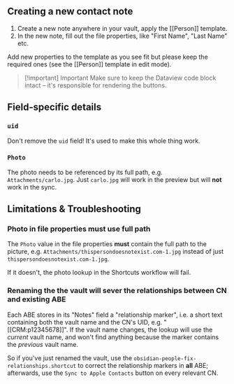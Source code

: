 ## Creating a new contact note

1. Create a new note anywhere in your vault, apply the [[Person]] template.
2. In the new note, fill out the file properties, like "First Name", "Last Name" etc.

Add new properties to the template as you see fit but please keep the required ones (see the [[Person]] template in edit mode).

> [!important] Important
> Make sure to keep the Dataview code block intact – it's responsible for rendering the buttons.

## Field-specific details

### `uid`

Don't remove the `uid` field! It's used to make this whole thing work.

### `Photo`

The photo needs to be referenced by its full path, e.g. `Attachments/carlo.jpg`. Just `carlo.jpg` will work in the preview but will **not** work in the sync.

## Limitations & Troubleshooting

### Photo in file properties must use full path

The `Photo` value in the file properties **must** contain the full path to the picture, e.g. `Attachments/thispersondoesnotexist.com-1.jpg` instead of just `thispersondoesnotexist.com-1.jpg`.

If it doesn't, the photo lookup in the Shortcuts workflow will fail.

### Renaming the the vault will sever the relationships between CN and existing ABE

Each ABE stores in its "Notes" field a "relationship marker", i.e. a short text containing both the vault name and the CN's UID, e.g. "\[\[CRM:p12345678]]". If the vault name changes, the lookup will use the *current* vault name, and won't find anything because the marker contains the *previous* vault name.

So if you've just renamed the vault, use the `obsidian-people-fix-relationships.shortcut` to correct the relationship markers in **all** ABE; afterwards, use the `Sync to Apple Contacts` button on every relevant CN.
